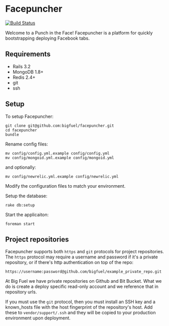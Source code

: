 Facepuncher
================================

[![Build Status](https://secure.travis-ci.org/bigfuel/facepuncher.png?branch=master)](http://travis-ci.org/bigfuel/facepuncher)

Welcome to a Punch in the Face! Facepuncher is a platform for quickly bootstrapping deploying Facebook tabs.

Requirements
------------
- Rails 3.2
- MongoDB 1.8+
- Redis 2.4+
- git
- ssh

Setup
-----

To setup Facepuncher:

    git clone git@github.com:bigfuel/facepuncher.git
    cd facepuncher
    bundle

Rename config files:

    mv config/config.yml.example config/config.yml
    mv config/mongoid.yml.example config/mongoid.yml

and optionally:

    mv config/newrelic.yml.example config/newrelic.yml

Modify the configuration files to match your environment.

Setup the database:

    rake db:setup

Start the applicaiton:

    foreman start

Project repositories
--------------------

Facepuncher supports both `https` and `git` protocols for project repositories. The `https` protocol may require a username and password if it's a private repository, or if there's http authentication on top of the repo:

    https://username:password@github.com/bigfuel/example_private_repo.git

At Big Fuel we have private repositories on Github and Bit Bucket. What we do is create a deploy specific read-only account and we reference that in repository urls.

If you must use the `git` protocol, then you must install an SSH key and a known_hosts file with the host fingerprint of the repository's host. Add these to `vendor/support/.ssh` and they will be copied to your production environment upon deployment.
